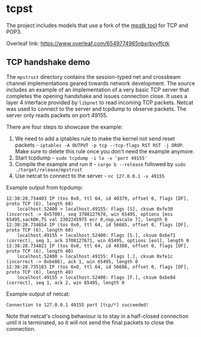 # tcpst

The project includes models that use a fork of the [mpstk tool](https://github.com/Apolexian/mpstk) for TCP and POP3.

Overleaf link: https://www.overleaf.com/6549774965nbxrbvyffctk 

## TCP handshake demo

The `mpstrust` directory contains the session-typed net and crossbeam channel implementations geared towards network development.
The source includes an example of an implementation of a very basic TCP server that completes the opening handshake and issues connection close.
It uses a layer 4 interface provided by `libpnet` to read incoming TCP packets.
Netcat was used to connect to the server and tcpdump to observe packets.
The server only reads packets on port 49155.

There are four steps to showcase the example:

1. We need to add a iptables rule to make the kernel not send reset packets - `iptables -A OUTPUT -p tcp --tcp-flags RST RST -j DROP`. Make sure to delete this rule once you don't need the example anymore.
2. Start tcpdump - `sudo tcpdump -i lo -v 'port 49155'`
3. Compile the example and run it - `cargo b --release` followed by `sudo ./target/release/mpstrust`
4. Use netcat to connect to the server - `nc 127.0.0.1 -v 49155`

Example output from tcpdump:

```
12:38:28.734403 IP (tos 0x0, ttl 64, id 40379, offset 0, flags [DF], proto TCP (6), length 60)
    localhost.52400 > localhost.49155: Flags [S], cksum 0xfe30 (incorrect -> 0x5700), seq 3708127670, win 65495, options [mss 65495,sackOK,TS val 2302245975 ecr 0,nop,wscale 7], length 0
12:38:28.734654 IP (tos 0x0, ttl 64, id 56685, offset 0, flags [DF], proto TCP (6), length 60)
    localhost.49155 > localhost.52400: Flags [S.], cksum 0x6e71 (correct), seq 1, ack 3708127671, win 65495, options [eol], length 0
12:38:28.734821 IP (tos 0x0, ttl 64, id 40380, offset 0, flags [DF], proto TCP (6), length 40)
    localhost.52400 > localhost.49155: Flags [.], cksum 0xfe1c (incorrect -> 0xbe86), ack 1, win 65495, length 0
12:38:28.735183 IP (tos 0x0, ttl 64, id 56686, offset 0, flags [DF], proto TCP (6), length 40)
    localhost.49155 > localhost.52400: Flags [F.], cksum 0xbe84 (correct), seq 1, ack 2, win 65495, length 0
```

Example output of netcat:

```
Connection to 127.0.0.1 49155 port [tcp/*] succeeded!
```

Note that netcat's closing behaviour is to stay in a half-closed connection until it is terminated, so it will not send the final packets to close the connection.
